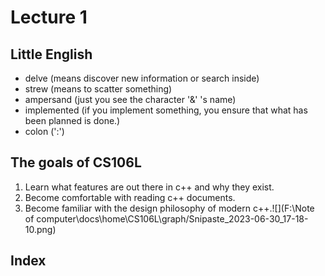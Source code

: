 # Lecture 1
## Little English 
* delve (means discover new information or search inside) 
* strew (means to scatter something)
* ampersand (just you see the character '&' 's name)
* implemented (if you implement something, you ensure that what has been planned is done.)
* colon (':')





## The goals of CS106L
1. Learn what features are out there in c++ and why they exist.
2. Become comfortable with reading c++ documents.
3. Become familiar with the design philosophy of modern c++.![](F:\Note of computer\docs\home\CS106L\graph/Snipaste_2023-06-30_17-18-10.png)



## Index

